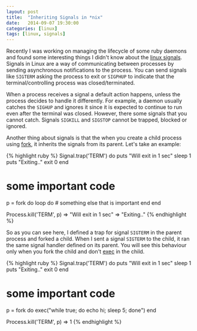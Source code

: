 ```yaml
---
layout: post
title:  "Inheriting Signals in *nix"
date:   2014-09-07 19:30:00
categories: [linux]
tags: [linux, signals]
---
```


Recently I was working on managing the lifecycle of some ruby daemons and found some interesting things I didn't know
about the [linux signals](http://unixhelp.ed.ac.uk/CGI/man-cgi?signal+7). Signals in Linux are a way of communicating
between processes by sending asynchronous notifications to the process. You can send signals like `SIGTERM` asking the
process to exit or `SIGPHUP` to indicate that the terminal/controlling process was closed/terminated.

When a process receives a signal a default action happens, unless the process decides to handle it differently.
For example, a daemon usually catches the `SIGHUP` and ignores it since it is expected to continue to run even after the
terminal was closed. However, there some signals that you cannot catch. Signals `SIGKILL` and `SIGSTOP` cannot be
trapped, blocked or ignored.

Another thing about signals is that the when you create a child process using
[fork](http://www.ruby-doc.org/core-2.1.2/Process.html#method-c-fork), it inherits the signals from its parent.
Let's take an example:

{% highlight ruby %}
Signal.trap('TERM') do
  puts "Will exit in 1 sec"
  sleep 1
  puts "Exiting.."
  exit 0
end

# some important code

p = fork do
  loop do
    # something else that is important
  end
end

Process.kill('TERM', p)
=> "Will exit in 1 sec"
=> "Exiting.."
{% endhighlight %}

So as you can see here, I defined a trap for signal `SIGTERM` in the parent process and forked a child. When I sent a
signal `SIGTERM` to the child, it ran the same signal handler defined on its parent. You will see this behaviour only
when you fork the child and don't [exec](http://www.ruby-doc.org/core-2.1.2/Process.html#method-c-exec) in the child.

{% highlight ruby %}
Signal.trap('TERM') do
  puts "Will exit in 1 sec"
  sleep 1
  puts "Exiting.."
  exit 0
end

# some important code

p = fork do
  exec("while true; do echo hi; sleep 5; done")
end

Process.kill('TERM', p)
=> 1
{% endhighlight %}
